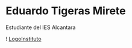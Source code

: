# Eduardo Tigeras Mirete

Estudiante del IES Alcantara

! [LogoInstituto](/desktop/LogoAlcantara.png)
